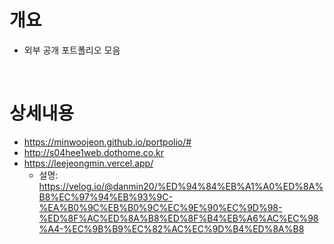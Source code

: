 # 개요
* 외부 공개 포트폴리오 모음

<br>

# 상세내용
* https://minwoojeon.github.io/portpolio/#
* http://s04hee1web.dothome.co.kr
* https://leejeongmin.vercel.app/
  * 설명: https://velog.io/@danmin20/%ED%94%84%EB%A1%A0%ED%8A%B8%EC%97%94%EB%93%9C-%EA%B0%9C%EB%B0%9C%EC%9E%90%EC%9D%98-%ED%8F%AC%ED%8A%B8%ED%8F%B4%EB%A6%AC%EC%98%A4-%EC%9B%B9%EC%82%AC%EC%9D%B4%ED%8A%B8